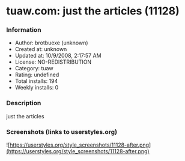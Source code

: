 # tuaw.com: just the articles (11128)

### Information
- Author: brotbuexe (unknown)
- Created at: unknown
- Updated at: 10/9/2008, 2:17:57 AM
- License: NO-REDISTRIBUTION
- Category: tuaw
- Rating: undefined
- Total installs: 194
- Weekly installs: 0


### Description
just the articles


### Screenshots (links to userstyles.org)
![https://userstyles.org/style_screenshots/11128-after.png](https://userstyles.org/style_screenshots/11128-after.png)


